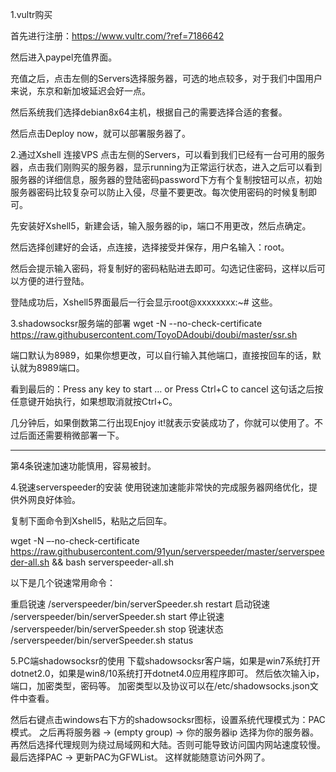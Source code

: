 1.vultr购买

首先进行注册：https://www.vultr.com/?ref=7186642


然后进入paypel充值界面。

充值之后，点击左侧的Servers选择服务器，可选的地点较多，对于我们中国用户来说，东京和新加坡延迟会好一点。


然后系统我们选择debian8x64主机，根据自己的需要选择合适的套餐。

然后点击Deploy now，就可以部署服务器了。

2.通过Xshell 连接VPS
点击左侧的Servers，可以看到我们已经有一台可用的服务器，点击我们刚购买的服务器，显示running为正常运行状态，进入之后可以看到服务器的详细信息，服务器的登陆密码password下方有个复制按钮可以点，初始服务器密码比较复杂可以防止入侵，尽量不要更改。每次使用密码的时候复制即可。

先安装好Xshell5，新建会话，输入服务器的ip，端口不用更改，然后点确定。

然后选择创建好的会话，点连接，选择接受并保存，用户名输入：root。

然后会提示输入密码，将复制好的密码粘贴进去即可。勾选记住密码，这样以后可以方便的进行登陆。

登陆成功后，Xshell5界面最后一行会显示root@xxxxxxxx:~# 这些。

3.shadowsocksr服务端的部署
wget -N --no-check-certificate https://raw.githubusercontent.com/ToyoDAdoubi/doubi/master/ssr.sh

端口默认为8989，如果你想更改，可以自行输入其他端口，直接按回车的话，默认就为8989端口。

看到最后的：Press any key to start … or Press Ctrl+C to cancel 这句话之后按任意键开始执行，如果想取消就按Ctrl+C。

几分钟后，如果倒数第二行出现Enjoy it!就表示安装成功了，你就可以使用了。不过后面还需要稍微部署一下。


------------------------------------------------
第4条锐速加速功能慎用，容易被封。

4.锐速serverspeeder的安装
使用锐速加速能非常快的完成服务器网络优化，提供外网良好体验。

复制下面命令到Xshell5，粘贴之后回车。

wget -N –-no-check-certificate https://raw.githubusercontent.com/91yun/serverspeeder/master/serverspeeder-all.sh && bash serverspeeder-all.sh

以下是几个锐速常用命令：

重启锐速 /serverspeeder/bin/serverSpeeder.sh restart
启动锐速 /serverspeeder/bin/serverSpeeder.sh start
停止锐速 /serverspeeder/bin/serverSpeeder.sh stop
锐速状态 /serverspeeder/bin/serverSpeeder.sh status

5.PC端shadowsocksr的使用
下载shadowsocksr客户端，如果是win7系统打开dotnet2.0，如果是win8/10系统打开dotnet4.0应用程序即可。
然后依次输入ip，端口，加密类型，密码等。
加密类型以及协议可以在/etc/shadowsocks.json文件中查看。

然后右键点击windows右下方的shadowsocksr图标，设置系统代理模式为：PAC模式。
之后再将服务器 -> (empty group) -> 你的服务器ip 选择为你的服务器。
再然后选择代理规则为绕过局域网和大陆。否则可能导致访问国内网站速度较慢。
最后选择PAC -> 更新PAC为GFWList。
这样就能随意访问外网了。


